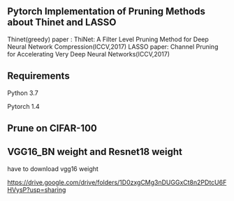 ## Pytorch Implementation of Pruning Methods about Thinet and LASSO
Thinet(greedy) paper : ThiNet: A Filter Level Pruning Method for Deep Neural Network Compression(ICCV,2017)
LASSO paper: Channel Pruning for Accelerating Very Deep Neural Networks(ICCV,2017)

## Requirements
Python 3.7

Pytorch 1.4

## Prune on CIFAR-100

## VGG16_BN weight and Resnet18 weight
have to download vgg16 weight 

https://drive.google.com/drive/folders/1D0zxgCMg3nDUGGxCt8n2PDtcU6FHVysP?usp=sharing

